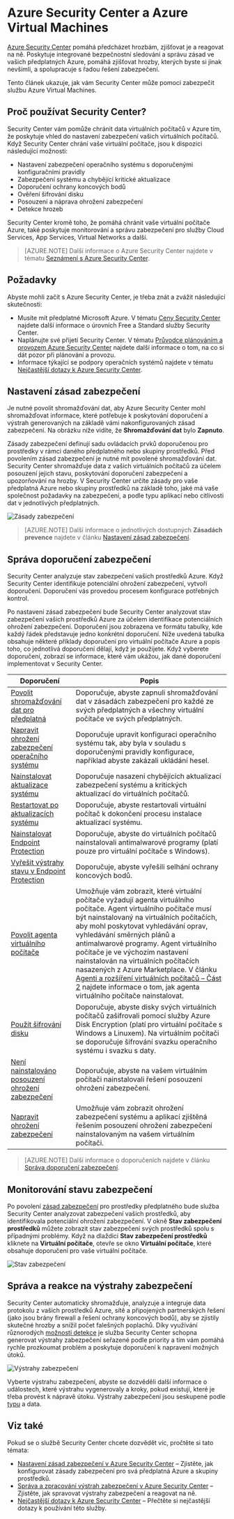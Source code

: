 <properties
   pageTitle="Azure Security Center a Azure Virtual Machines | Microsoft Azure"
   description="Tento dokument vám pomůže porozumět tomu, jak Azure Security Center může zabezpečit službu Azure Virtual Machines."
   services="security-center"
   documentationCenter="na"
   authors="YuriDio"
   manager="swadhwa"
   editor=""/>

<tags
   ms.service="security-center"
   ms.devlang="na"
   ms.topic="hero-article"
   ms.tgt_pltfrm="na"
   ms.workload="na"
   ms.date="10/07/2016"
   ms.author="yurid"/>


# Azure Security Center a Azure Virtual Machines

[Azure Security Center](https://azure.microsoft.com/services/security-center/) pomáhá předcházet hrozbám, zjišťovat je a reagovat na ně. Poskytuje integrované bezpečnostní sledování a správu zásad ve vašich předplatných Azure, pomáhá zjišťovat hrozby, kterých byste si jinak nevšimli, a spolupracuje s řadou řešení zabezpečení.

Tento článek ukazuje, jak vám Security Center může pomoci zabezpečit službu Azure Virtual Machines.

## Proč používat Security Center?

Security Center vám pomůže chránit data virtuálních počítačů v Azure tím, že poskytuje vhled do nastavení zabezpečení vašich virtuálních počítačů. Když Security Center chrání vaše virtuální počítače, jsou k dispozici následující možnosti:

- Nastavení zabezpečení operačního systému s doporučenými konfiguračními pravidly
- Zabezpečení systému a chybějící kritické aktualizace
- Doporučení ochrany koncových bodů
- Ověření šifrování disku
- Posouzení a náprava ohrožení zabezpečení
- Detekce hrozeb

Security Center kromě toho, že pomáhá chránit vaše virtuální počítače Azure, také poskytuje monitorování a správu zabezpečení pro služby Cloud Services, App Services, Virtual Networks a další. 

>[AZURE.NOTE] Další informace o Azure Security Center najdete v tématu [Seznámení s Azure Security Center](security-center-intro.md).

## Požadavky

Abyste mohli začít s Azure Security Center, je třeba znát a zvážit následující skutečnosti:

- Musíte mít předplatné Microsoft Azure. V tématu [Ceny Security Center](https://azure.microsoft.com/pricing/details/security-center/) najdete další informace o úrovních Free a Standard služby Security Center.
- Naplánujte své přijetí Security Center. V tématu [Průvodce plánováním a provozem Azure Security Center](security-center-planning-and-operations-guide.md) najdete další informace o tom, na co si dát pozor při plánování a provozu.
- Informace týkající se podpory operačních systémů najdete v tématu [Nejčastější dotazy k Azure Security Center](security-center-faq.md). 

## Nastavení zásad zabezpečení

Je nutné povolit shromažďování dat, aby Azure Security Center mohl shromažďovat informace, které potřebuje k poskytování doporučení a výstrah generovaných na základě vámi nakonfigurovaných zásad zabezpečení. Na obrázku níže vidíte, že **Shromažďování dat** bylo **Zapnuto**.

Zásady zabezpečení definují sadu ovládacích prvků doporučenou pro prostředky v rámci daného předplatného nebo skupiny prostředků. Před povolením zásad zabezpečení je nutné mít povolené shromažďování dat. Security Center shromažďuje data z vašich virtuálních počítačů za účelem posouzení jejich stavu, poskytování doporučení zabezpečení a upozorňování na hrozby. V Security Center určíte zásady pro vaše předplatná Azure nebo skupiny prostředků na základě toho, jaké má vaše společnost požadavky na zabezpečení, a podle typu aplikací nebo citlivosti dat v jednotlivých předplatných. 

![Zásady zabezpečení](./media/security-center-virtual-machine/security-center-virtual-machine-fig1.png)

>[AZURE.NOTE] Další informace o jednotlivých dostupných **Zásadách prevence** najdete v článku [Nastavení zásad zabezpečení](security-center-policies.md).

## Správa doporučení zabezpečení

Security Center analyzuje stav zabezpečení vašich prostředků Azure. Když Security Center identifikuje potenciální ohrožení zabezpečení, vytvoří doporučení. Doporučení vás provedou procesem konfigurace potřebných kontrol.

Po nastavení zásad zabezpečení bude Security Center analyzovat stav zabezpečení vašich prostředků Azure za účelem identifikace potenciálních ohrožení zabezpečení. Doporučení jsou zobrazena ve formátu tabulky, kde každý řádek představuje jedno konkrétní doporučení. Níže uvedená tabulka obsahuje některé příklady doporučení pro virtuální počítače Azure a popis toho, co jednotlivá doporučení dělají, když je použijete. Když vyberete doporučení, zobrazí se informace, které vám ukážou, jak dané doporučení implementovat v Security Center.

|Doporučení|Popis|
|-----|-----|
|[Povolit shromažďování dat pro předplatná](security-center-enable-data-collection.md)|Doporučuje, abyste zapnuli shromažďování dat v zásadách zabezpečení pro každé ze svých předplatných a všechny virtuální počítače ve svých předplatných.|
|[Napravit ohrožení zabezpečení operačního systému](security-center-remediate-os-vulnerabilities.md)|Doporučuje upravit konfiguraci operačního systému tak, aby byla v souladu s doporučenými pravidly konfigurace, například abyste zakázali ukládání hesel.|
|[Nainstalovat aktualizace systému](security-center-apply-system-updates.md)|Doporučuje nasazení chybějících aktualizací zabezpečení systému a kritických aktualizací do virtuálních počítačů.|
|[Restartovat po aktualizacích systému](security-center-apply-system-updates.md#reboot-after-system-updates)|Doporučuje, abyste restartovali virtuální počítač k dokončení procesu instalace aktualizací systému.|
|[Nainstalovat Endpoint Protection](security-center-install-endpoint-protection.md)|Doporučuje, abyste do virtuálních počítačů nainstalovali antimalwarové programy (platí pouze pro virtuální počítače s Windows).|
|[Vyřešit výstrahy stavu v Endpoint Protection](security-center-resolve-endpoint-protection-health-alerts.md)|Doporučuje, abyste vyřešili selhání ochrany koncových bodů.|
|[Povolit agenta virtuálního počítače](security-center-enable-vm-agent.md)|Umožňuje vám zobrazit, které virtuální počítače vyžadují agenta virtuálního počítače. Agent virtuálního počítače musí být nainstalovaný na virtuálních počítačích, aby mohl poskytovat vyhledávání oprav, vyhledávání směrných plánů a antimalwarové programy. Agent virtuálního počítače je ve výchozím nastavení nainstalován na virtuálních počítačích nasazených z Azure Marketplace. V článku [Agenti a rozšíření virtuálních počítačů – Část 2](http://azure.microsoft.com/blog/2014/04/15/vm-agent-and-extensions-part-2/) najdete informace o tom, jak agenta virtuálního počítače nainstalovat.|
| [Použít šifrování disku](security-center-apply-disk-encryption.md) |Doporučuje, abyste disky svých virtuálních počítačů zašifrovali pomocí služby Azure Disk Encryption (platí pro virtuální počítače s Windows a Linuxem). Na virtuálním počítači se doporučuje šifrování svazku operačního systému i svazku s daty.|
| [Není nainstalováno posouzení ohrožení zabezpečení](security-center-vulnerability-assessment-recommendations.md) | Doporučuje, abyste na vašem virtuálním počítači nainstalovali řešení posouzení ohrožení zabezpečení. |
| [Napravit ohrožení zabezpečení](security-center-vulnerability-assessment-recommendations.md#review-recommendation) | Umožňuje vám zobrazit ohrožení zabezpečení systému a aplikací zjištěná řešením posouzení ohrožení zabezpečení nainstalovaným na vašem virtuálním počítači. |

>[AZURE.NOTE] Další informace o doporučeních najdete v článku [Správa doporučení zabezpečení](security-center-recommendations.md).

## Monitorování stavu zabezpečení

Po povolení [zásad zabezpečení](security-center-policies.md) pro prostředky předplatného bude služba Security Center analyzovat zabezpečení vašich prostředků, aby identifikovala potenciální ohrožení zabezpečení.  V okně **Stav zabezpečení prostředků** můžete zobrazit stav zabezpečení svých prostředků spolu s případnými problémy. Když na dlaždici **Stav zabezpečení prostředků** kliknete na **Virtuální počítače**, otevře se okno **Virtuální počítače**, které obsahuje doporučení pro vaše virtuální počítače. 

![Stav zabezpečení](./media/security-center-virtual-machine/security-center-virtual-machine-fig2.png)

## Správa a reakce na výstrahy zabezpečení

Security Center automaticky shromažďuje, analyzuje a integruje data protokolu z vašich prostředků Azure, sítě a připojených partnerských řešení (jako jsou brány firewall a řešení ochrany koncových bodů), aby se zjistily skutečné hrozby a snížil počet falešných poplachů. Díky využívání různorodých [možností detekce](security-center-detection-capabilities.md) je služba Security Center schopna generovat výstrahy zabezpečení seřazené podle priority a tím vám pomáhá rychle prozkoumat problém a poskytuje doporučení k napravení možných útoků.

![Výstrahy zabezpečení](./media/security-center-virtual-machine/security-center-virtual-machine-fig3.png)

Vyberte výstrahu zabezpečení, abyste se dozvěděli další informace o událostech, které výstrahu vygenerovaly a kroky, pokud existují, které je třeba provést k nápravě útoku. Výstrahy zabezpečení jsou seskupené podle [typu](security-center-alerts-type.md) a data.


## Viz také

Pokud se o službě Security Center chcete dozvědět víc, pročtěte si tato témata:

- [Nastavení zásad zabezpečení v Azure Security Center](security-center-policies.md) – Zjistěte, jak konfigurovat zásady zabezpečení pro svá předplatná Azure a skupiny prostředků.
- [Správa a zpracování výstrah zabezpečení v Azure Security Center](security-center-managing-and-responding-alerts.md) – Zjistěte, jak spravovat výstrahy zabezpečení a reagovat na ně.
- [Nejčastější dotazy k Azure Security Center](security-center-faq.md) – Přečtěte si nejčastější dotazy k používání této služby.



<!--HONumber=Oct16_HO3-->


